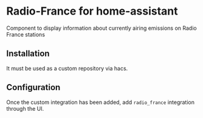 # Radio-France for home-assistant

Component to display information about currently airing emissions on Radio France stations

## Installation

It must be used as a custom repository via hacs.

## Configuration

Once the custom integration has been added, add `radio_france` integration through the UI.
